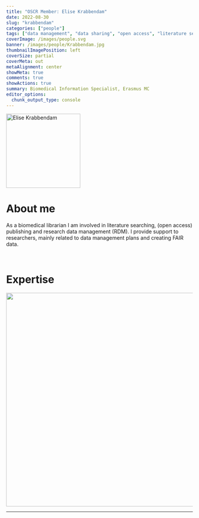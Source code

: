```yaml
---
title: "OSCR Member: Elise Krabbendam"
date: 2022-08-30
slug: "krabbendam"
categories: ["people"]
tags: ["data management", "data sharing", "open access", "literature search", "school-erasmusmc"] # top 3 categories + unique + school
coverImage: /images/people.svg
banner: /images/people/Krabbendam.jpg
thumbnailImagePosition: left
coverSize: partial
coverMeta: out
metaAlignment: center
showMeta: true
comments: true
showActions: true
summary: Biomedical Information Specialist, Erasmus MC
editor_options: 
  chunk_output_type: console
---
```


<!-- EMAIL -->
<p>
  <a href="mailto:e.krabbendam@erasmusmc.nl">
  <img border="0" alt="Elise Krabbendam" src="/images/people/Krabbendam.jpg" width="200" height="200" align="center">
  </a>
</p>


<p align="center">
<!--  CV
  <a href="" class="fa-solid fa-file" style="color:#000000;">
  </a> -->

<!-- TWITTER   
  <a href="" class="fa-brands fa-x-twitter" style="color:#000000;">
  </a>   -->


<!-- GOOGLE SCHOLAR
  <a href="" class="fa-brands fa-google-scholar" style="color:#000000;">
  </a>
  -->
  
<!-- RESEARCHGATE 
  <a href="" class="fa-brands fa-researchgate" style="color:#000000;">
  </a>
   --> 
  
<!-- LINKEDIN 
  <a href="" class="fa-brands fa-linkedin" style="color:#000000;">
  </a> -->  
  
  <!-- ORCID   
  <a href="" class="fa-brands fa-orcid" style="color:#000000;">
  </a>  -->

<!-- PERSONAL WEBSITE 
  <a href="" class="fa-solid fa-link" style="color:#000000;">
  </a> -->

<!-- GITHUB 
  <a href="" class="fa-brands fa-github" style="color:#000000;"> 
  </a> -->
</p>






# About me

As a biomedical librarian I am involved in literature searching, (open access) publishing and research data management (RDM). I provide support to researchers, mainly related to data management plans and creating FAIR data.
 
<BR>

# Expertise

<img src="{{< blogdown/postref >}}index_files/figure-html/radarPlot-1.png" width="576" />

***


